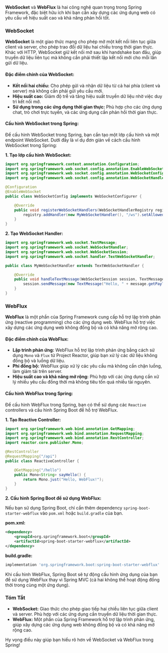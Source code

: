 **WebSocket** và **WebFlux** là hai công nghệ quan trọng trong Spring Framework, đặc biệt hữu ích khi bạn cần xây dựng các ứng dụng web có yêu cầu về hiệu suất cao và khả năng phản hồi tốt.

### WebSocket

**WebSocket** là một giao thức mạng cho phép mở một kết nối liên tục giữa client và server, cho phép trao đổi dữ liệu hai chiều trong thời gian thực. Khác với HTTP, WebSocket giữ kết nối mở sau khi handshake ban đầu, giúp truyền dữ liệu liên tục mà không cần phải thiết lập kết nối mới cho mỗi lần gửi dữ liệu.

#### Đặc điểm chính của WebSocket:

- **Kết nối hai chiều:** Cho phép gửi và nhận dữ liệu từ cả hai phía (client và server) mà không cần phải gửi yêu cầu mới.
- **Hiệu suất cao:** Giảm độ trễ và tăng hiệu suất truyền dữ liệu nhờ việc duy trì kết nối mở.
- **Sử dụng trong các ứng dụng thời gian thực:** Phù hợp cho các ứng dụng chat, trò chơi trực tuyến, và các ứng dụng cần phản hồi thời gian thực.

#### Cấu hình WebSocket trong Spring:

Để cấu hình WebSocket trong Spring, bạn cần tạo một lớp cấu hình và một endpoint WebSocket. Dưới đây là ví dụ đơn giản về cách cấu hình WebSocket trong Spring:

**1. Tạo lớp cấu hình WebSocket:**

```java
import org.springframework.context.annotation.Configuration;
import org.springframework.web.socket.config.annotation.EnableWebSocket;
import org.springframework.web.socket.config.annotation.WebSocketConfigurer;
import org.springframework.web.socket.config.annotation.WebSocketHandlerRegistry;

@Configuration
@EnableWebSocket
public class WebSocketConfig implements WebSocketConfigurer {

    @Override
    public void registerWebSocketHandlers(WebSocketHandlerRegistry registry) {
        registry.addHandler(new MyWebSocketHandler(), "/ws").setAllowedOrigins("*");
    }
}
```

**2. Tạo WebSocket Handler:**

```java
import org.springframework.web.socket.TextMessage;
import org.springframework.web.socket.WebSocketHandler;
import org.springframework.web.socket.WebSocketSession;
import org.springframework.web.socket.handler.TextWebSocketHandler;

public class MyWebSocketHandler extends TextWebSocketHandler {

    @Override
    public void handleTextMessage(WebSocketSession session, TextMessage message) throws Exception {
        session.sendMessage(new TextMessage("Hello, " + message.getPayload()));
    }
}
```

### WebFlux

**WebFlux** là một phần của Spring Framework cung cấp hỗ trợ lập trình phản ứng (reactive programming) cho các ứng dụng web. WebFlux hỗ trợ việc xây dựng các ứng dụng web không đồng bộ và có khả năng mở rộng cao.

#### Đặc điểm chính của WebFlux:

- **Lập trình phản ứng:** WebFlux hỗ trợ lập trình phản ứng bằng cách sử dụng `Mono` và `Flux` từ Project Reactor, giúp bạn xử lý các dữ liệu không đồng bộ và luồng dữ liệu.
- **Phi đồng bộ:** WebFlux giúp xử lý các yêu cầu mà không cần chặn luồng, làm giảm tải trên server.
- **Hiệu suất cao và khả năng mở rộng:** Phù hợp với các ứng dụng cần xử lý nhiều yêu cầu đồng thời mà không tiêu tốn quá nhiều tài nguyên.

#### Cấu hình WebFlux trong Spring:

Để cấu hình WebFlux trong Spring, bạn có thể sử dụng các `Reactive` controllers và cấu hình Spring Boot để hỗ trợ WebFlux.

**1. Tạo Reactive Controller:**

```java
import org.springframework.web.bind.annotation.GetMapping;
import org.springframework.web.bind.annotation.RequestMapping;
import org.springframework.web.bind.annotation.RestController;
import reactor.core.publisher.Mono;

@RestController
@RequestMapping("/api")
public class ReactiveController {

    @GetMapping("/hello")
    public Mono<String> sayHello() {
        return Mono.just("Hello, WebFlux!");
    }
}
```

**2. Cấu hình Spring Boot để sử dụng WebFlux:**

Nếu bạn sử dụng Spring Boot, chỉ cần thêm dependency `spring-boot-starter-webflux` vào `pom.xml` hoặc `build.gradle` của bạn.

**pom.xml:**

```xml
<dependency>
    <groupId>org.springframework.boot</groupId>
    <artifactId>spring-boot-starter-webflux</artifactId>
</dependency>
```

**build.gradle:**

```gradle
implementation 'org.springframework.boot:spring-boot-starter-webflux'
```

Khi cấu hình WebFlux, Spring Boot sẽ tự động cấu hình ứng dụng của bạn để sử dụng WebFlux thay vì Spring MVC (cả hai không thể hoạt động đồng thời trong cùng một ứng dụng).

### Tóm Tắt

- **WebSocket:** Giao thức cho phép giao tiếp hai chiều liên tục giữa client và server. Phù hợp với các ứng dụng cần truyền dữ liệu thời gian thực.
- **WebFlux:** Một phần của Spring Framework hỗ trợ lập trình phản ứng, giúp xây dựng các ứng dụng web không đồng bộ và có khả năng mở rộng cao.

Hy vọng điều này giúp bạn hiểu rõ hơn về WebSocket và WebFlux trong Spring!